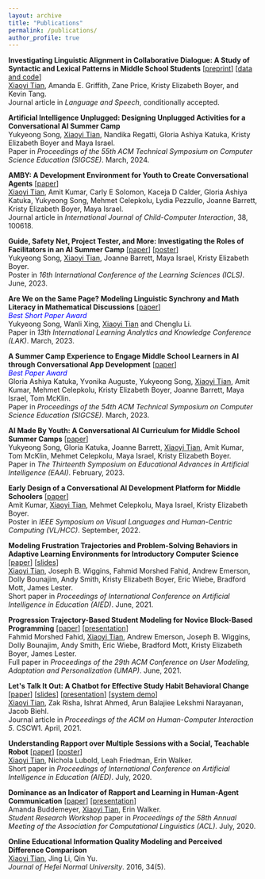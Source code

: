 ```yaml
---
layout: archive
title: "Publications"
permalink: /publications/
author_profile: true 
---
```

<script src="https://www.w3counter.com/tracker.js?id=129746"></script>


**Investigating Linguistic Alignment in Collaborative Dialogue: A Study of Syntactic and Lexical Patterns in Middle School Students** \[[preprint](https://doi.org/10.31234/osf.io/nbw8x)\] \[[data and code](https://osf.io/97sak/)\] <br/>
<u>Xiaoyi Tian</u>, Amanda E. Griffith, Zane Price, Kristy Elizabeth Boyer, and Kevin Tang.<br/>
Journal article in *Language and Speech*, conditionally accepted. 


**Artificial Intelligence Unplugged: Designing Unplugged Activities for a Conversational AI Summer Camp** <br/>
Yukyeong Song, <u>Xiaoyi Tian</u>, Nandika Regatti, Gloria Ashiya Katuka, Kristy Elizabeth Boyer and Maya Israel.<br/>
Paper in *Proceedings of the 55th ACM Technical Symposium on Computer Science Education (SIGCSE)*. March, 2024.

**AMBY: A Development Environment for Youth to Create Conversational Agents** \[[paper](https://doi.org/10.1016/j.ijcci.2023.100618)\] <br/>
<u>Xiaoyi Tian</u>, Amit Kumar, Carly E Solomon, Kaceja D Calder, Gloria Ashiya Katuka, Yukyeong Song, Mehmet Celepkolu, Lydia Pezzullo, Joanne Barrett, Kristy Elizabeth Boyer, Maya Israel.<br/>
Journal article in *International Journal of Child-Computer Interaction*, 38, 100618. 


**Guide, Safety Net, Project Tester, and More: Investigating the Roles of Facilitators in an AI Summer Camp** \[[paper](../files/Song_ISLS2023_paper.pdf)\] \[[poster](../files/Song_ISLS2023_poster.pdf)\]<br/>
Yukyeong Song, <u>Xiaoyi Tian</u>, Joanne Barrett, Maya Israel, Kristy Elizabeth Boyer.<br/>
Poster in *16th International Conference of the Learning Sciences (ICLS)*. June, 2023.


**Are We on the Same Page? Modeling Linguistic Synchrony and Math Literacy in Mathematical Discussions** \[[paper](../files/Song_LAK_2023.pdf)\] <br/>
<span style="color:blue">*Best Short Paper Award*</span>
<br/>
Yukyeong Song, Wanli Xing, <u>Xiaoyi Tian</u> and Chenglu Li.<br/>
Paper in *13th International Learning Analytics and Knowledge Conference (LAK)*. March, 2023.

**A Summer Camp Experience to Engage Middle School Learners in AI through Conversational App Development** \[[paper](../files/Katuka_SIGCSE_2023.pdf)\] <br/>
<span style="color:blue">*Best Paper Award* </span>
<br/> 
Gloria Ashiya Katuka, Yvonika Auguste, Yukyeong Song, <u>Xiaoyi Tian</u>, Amit Kumar, Mehmet Celepkolu, Kristy Elizabeth Boyer, Joanne Barrett, Maya Israel, Tom McKlin.<br/>
Paper in *Proceedings of the 54th ACM Technical Symposium on Computer Science Education (SIGCSE)*. March, 2023.


**AI Made By Youth: A Conversational AI Curriculum for Middle School Summer Camps** \[[paper](../files/Song_EAAI_2023.pdf)\] 
<br/> 
Yukyeong Song, Gloria Katuka, Joanne Barrett, <u>Xiaoyi Tian</u>, Amit Kumar, Tom McKlin, Mehmet Celepkolu, Maya Israel, Kristy Elizabeth Boyer.<br/>
Paper in *The Thirteenth Symposium on
Educational Advances in Artificial Intelligence (EAAI)*. February, 2023.

**Early Design of a Conversational AI Development Platform for Middle Schoolers** \[[paper](../files/Kumar_VLHCC2022_poster_manuscript.pdf)\] <br/> 
Amit Kumar, <u>Xiaoyi Tian</u>, Mehmet Celepkolu, Maya Israel, Kristy Elizabeth Boyer.<br/>
Poster in *IEEE Symposium on Visual Languages and Human-Centric Computing (VL/HCC)*. September, 2022.

**Modeling Frustration Trajectories and Problem-Solving Behaviors in Adaptive Learning Environments for Introductory Computer Science** \[[paper](../files/Tian_AIED_2021_PRIME.pdf)\] \[[slides](../files/Tian_AIED2021_PRIME_slides.pdf)\] <br/> 
<u>Xiaoyi Tian</u>, Joseph B. Wiggins, Fahmid Morshed Fahid, Andrew Emerson, Dolly Bounajim, Andy Smith, Kristy Elizabeth Boyer, Eric Wiebe, Bradford Mott, James Lester.<br/> 
Short paper in *Proceedings of International Conference on Artificial Intelligence in Education (AIED)*. June, 2021.

**Progression Trajectory-Based Student Modeling for Novice Block-Based Programming** \[[paper](../files/Fahid_UMAP_2021.pdf)\] \[[presentation](https://dl.acm.org/doi/10.1145/3450613.3456833#sec-supp)\] <br/>
Fahmid Morshed Fahid, <u>Xiaoyi Tian</u>, Andrew Emerson, Joseph B. Wiggins, Dolly Bounajim, Andy Smith, Eric Wiebe, Bradford Mott, Kristy Elizabeth Boyer, James Lester.<br/> 
Full paper in *Proceedings of the 29th ACM Conference on User Modeling, Adaptation and Personalization (UMAP)*. June, 2021.

**Let's Talk It Out: A Chatbot for Effective Study Habit Behavioral Change** \[[paper](../files/Tian_CSCW2021_Official_paper.pdf)\] \[[slides](../files/Tian_CSCW21_chatbot_slides.pdf)\] \[[presentation](https://www.youtube.com/watch?v=rHN_aeZvpyY)\] \[[system demo](https://youtu.be/bLlDL5UCMeI)\]<br/> 
<u>Xiaoyi Tian</u>, Zak Risha, Ishrat Ahmed, Arun Balajiee Lekshmi Narayanan, Jacob Biehl.<br/> 
Journal article in *Proceedings of the ACM on Human-Computer Interaction 5*. CSCW1. April, 2021.

**Understanding Rapport over Multiple Sessions with a Social, Teachable Robot** \[[paper](http://txiaoyi.com/files/Tian_AIED2020_Paper_Robot_multisession.pdf)\] \[[poster](http://txiaoyi.com/files/Tian_aied2020_poster.pdf)\]<br/>
<u>Xiaoyi Tian</u>, Nichola Lubold, Leah Friedman, Erin Walker.<br/> 
Short paper in *Proceedings of International Conference on Artificial Intelligence in Education (AIED)*. July, 2020.

**Dominance as an Indicator of Rapport and Learning in Human-Agent Communication** \[[paper](http://txiaoyi.com/files/Buddemeyer_ACL_SRW.pdf)\] \[[presentation](https://virtual.acl2020.org/paper_srw.46.html)\]<br/>
Amanda Buddemeyer, <u>Xiaoyi Tian</u>, Erin Walker.<br/>
*Student Research Workshop* paper in *Proceedings of the 58th Annual Meeting of the Association for Computational Linguistics (ACL)*. July, 2020.

**Online Educational Information Quality Modeling and Perceived Difference Comparison**<br/>
<u>Xiaoyi Tian</u>, Jing Li, Qin Yu.<br/>
*Journal of Hefei Normal University*. 2016, 34(5).


